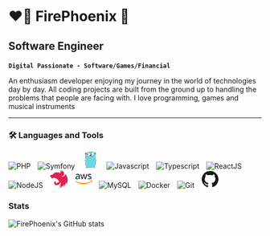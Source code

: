 # ❤️‍🔥 FirePhoenix 🥷
## Software Engineer

**`Digital Passionate - Software/Games/Financial`**

An enthusiasm developer enjoying my journey in the world of technologies day by day.
All coding projects are built from the ground up to handling the problems
that people are facing with.
I love programming, games and musical instruments

---
### 🛠️ Languages and Tools

<p vertical-align="left">
    <img vertical-align="left" alt="PHP" width="35px" style="padding-right: 10px;" src="https://cdn.jsdelivr.net/gh/devicons/devicon/icons/php/php-original.svg">
    <img vertical-align="left" alt="Symfony" width="35px" style="padding-right: 10px;" src="https://cdn.jsdelivr.net/gh/devicons/devicon/icons/symfony/symfony-original.svg">
    <img vertical-align="left" alt="Go" width="35px" style="padding-right: 10px;" src="https://github.com/devicons/devicon/blob/v2.16.0/icons/go/go-original.svg">
    <img vertical-align="left" alt="Javascript" width="35px" style="padding-right: 10px;" src="https://cdn.jsdelivr.net/gh/devicons/devicon/icons/javascript/javascript-plain.svg">
    <img vertical-align="left" alt="Typescript" width="35px" style="padding-right: 10px;" src="https://cdn.jsdelivr.net/gh/devicons/devicon/icons/typescript/typescript-plain.svg">
    <img vertical-align="left" alt="ReactJS" width="35px" style="padding-right: 10px;" src="https://cdn.jsdelivr.net/gh/devicons/devicon/icons/react/react-original.svg">
    <img vertical-align="left" alt="NodeJS" width="35px" style="padding-right: 10px;" src="https://cdn.jsdelivr.net/gh/devicons/devicon/icons/nodejs/nodejs-original.svg">
    <img vertical-align="left" alt="NestJS" width="35px" style="padding-right: 10px;" src="https://github.com/devicons/devicon/blob/v2.16.0/icons/nestjs/nestjs-original.svg">
    <img vertical-align="left" alt="AWS" width="35px" style="padding-right: 10px;" src="https://github.com/devicons/devicon/blob/v2.16.0/icons/amazonwebservices/amazonwebservices-original-wordmark.svg">
    <img vertical-align="left" alt="MySQL" width="35px" style="padding-right: 10px;" src="https://cdn.jsdelivr.net/gh/devicons/devicon/icons/mysql/mysql-original.svg">
    <img vertical-align="left" alt="Docker" width="35px" style="padding-right: 10px;" src="https://cdn.jsdelivr.net/gh/devicons/devicon/icons/docker/docker-original.svg">
    <img vertical-align="left" alt="Git" width="35px" style="padding-right: 10px;" src="https://cdn.jsdelivr.net/gh/devicons/devicon/icons/git/git-original.svg">
    <img vertical-align="left" alt="GitHub" width="35px" style="padding-right: 10px;" src="https://github.com/devicons/devicon/blob/v2.16.0/icons/github/github-original.svg">
</p>

### Stats
![FirePhoenix's GitHub stats](https://github-readme-stats.vercel.app/api?username=huy125&show_icons=true&theme=holi)
